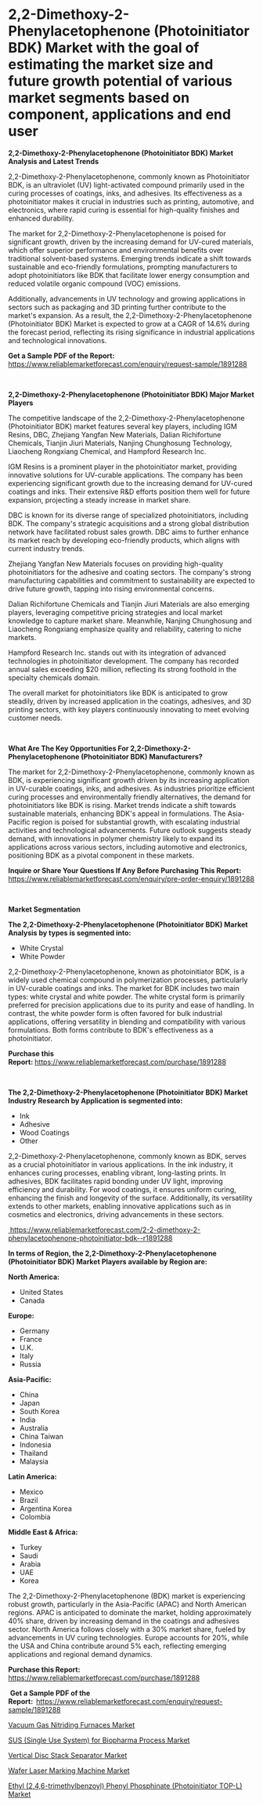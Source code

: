 <p><h1>2,2-Dimethoxy-2-Phenylacetophenone (Photoinitiator BDK) Market with the goal of estimating the market size and future growth potential of various market segments based on component, applications and end user</h1></p><p><strong>2,2-Dimethoxy-2-Phenylacetophenone (Photoinitiator BDK) Market Analysis and Latest Trends</strong></p>
<p><p>2,2-Dimethoxy-2-Phenylacetophenone, commonly known as Photoinitiator BDK, is an ultraviolet (UV) light-activated compound primarily used in the curing processes of coatings, inks, and adhesives. Its effectiveness as a photoinitiator makes it crucial in industries such as printing, automotive, and electronics, where rapid curing is essential for high-quality finishes and enhanced durability.</p><p>The market for 2,2-Dimethoxy-2-Phenylacetophenone is poised for significant growth, driven by the increasing demand for UV-cured materials, which offer superior performance and environmental benefits over traditional solvent-based systems. Emerging trends indicate a shift towards sustainable and eco-friendly formulations, prompting manufacturers to adopt photoinitiators like BDK that facilitate lower energy consumption and reduced volatile organic compound (VOC) emissions. </p><p>Additionally, advancements in UV technology and growing applications in sectors such as packaging and 3D printing further contribute to the market's expansion. As a result, the 2,2-Dimethoxy-2-Phenylacetophenone (Photoinitiator BDK) Market is expected to grow at a CAGR of 14.6% during the forecast period, reflecting its rising significance in industrial applications and technological innovations.</p></p>
<p><strong>Get a Sample PDF of the Report:&nbsp;</strong> <a href="https://www.reliablemarketforecast.com/enquiry/request-sample/1891288?utm_campaign=1733&utm_medium=2&utm_source=Github&utm_content=ia&utm_term=24102024&utm_id=22-dimethoxy-2-phenylacetophenone-photoinitiator-bdk">https://www.reliablemarketforecast.com/enquiry/request-sample/1891288</a></p>
<p>&nbsp;</p>
<p><strong>2,2-Dimethoxy-2-Phenylacetophenone (Photoinitiator BDK) Major Market Players</strong></p>
<p><p>The competitive landscape of the 2,2-Dimethoxy-2-Phenylacetophenone (Photoinitiator BDK) market features several key players, including IGM Resins, DBC, Zhejiang Yangfan New Materials, Dalian Richifortune Chemicals, Tianjin Jiuri Materials, Nanjing Chunghosung Technology, Liaocheng Rongxiang Chemical, and Hampford Research Inc.</p><p>IGM Resins is a prominent player in the photoinitiator market, providing innovative solutions for UV-curable applications. The company has been experiencing significant growth due to the increasing demand for UV-cured coatings and inks. Their extensive R&D efforts position them well for future expansion, projecting a steady increase in market share.</p><p>DBC is known for its diverse range of specialized photoinitiators, including BDK. The company's strategic acquisitions and a strong global distribution network have facilitated robust sales growth. DBC aims to further enhance its market reach by developing eco-friendly products, which aligns with current industry trends.</p><p>Zhejiang Yangfan New Materials focuses on providing high-quality photoinitiators for the adhesive and coating sectors. The company's strong manufacturing capabilities and commitment to sustainability are expected to drive future growth, tapping into rising environmental concerns.</p><p>Dalian Richifortune Chemicals and Tianjin Jiuri Materials are also emerging players, leveraging competitive pricing strategies and local market knowledge to capture market share. Meanwhile, Nanjing Chunghosung and Liaocheng Rongxiang emphasize quality and reliability, catering to niche markets.</p><p>Hampford Research Inc. stands out with its integration of advanced technologies in photoinitiator development. The company has recorded annual sales exceeding $20 million, reflecting its strong foothold in the specialty chemicals domain.</p><p>The overall market for photoinitiators like BDK is anticipated to grow steadily, driven by increased application in the coatings, adhesives, and 3D printing sectors, with key players continuously innovating to meet evolving customer needs.</p></p>
<p>&nbsp;</p>
<p><strong>What Are The Key Opportunities For 2,2-Dimethoxy-2-Phenylacetophenone (Photoinitiator BDK) Manufacturers?</strong></p>
<p><p>The market for 2,2-Dimethoxy-2-Phenylacetophenone, commonly known as BDK, is experiencing significant growth driven by its increasing application in UV-curable coatings, inks, and adhesives. As industries prioritize efficient curing processes and environmentally friendly alternatives, the demand for photoinitiators like BDK is rising. Market trends indicate a shift towards sustainable materials, enhancing BDK's appeal in formulations. The Asia-Pacific region is poised for substantial growth, with escalating industrial activities and technological advancements. Future outlook suggests steady demand, with innovations in polymer chemistry likely to expand its applications across various sectors, including automotive and electronics, positioning BDK as a pivotal component in these markets.</p></p>
<p><strong>Inquire or Share Your Questions If Any Before Purchasing This Report:</strong> <a href="https://www.reliablemarketforecast.com/enquiry/pre-order-enquiry/1891288?utm_campaign=1733&utm_medium=2&utm_source=Github&utm_content=ia&utm_term=24102024&utm_id=22-dimethoxy-2-phenylacetophenone-photoinitiator-bdk">https://www.reliablemarketforecast.com/enquiry/pre-order-enquiry/1891288</a></p>
<p>&nbsp;</p>
<p><strong>Market Segmentation</strong></p>
<p><strong>The 2,2-Dimethoxy-2-Phenylacetophenone (Photoinitiator BDK) Market Analysis by types is segmented into:</strong></p>
<p><ul><li>White Crystal</li><li>White Powder</li></ul></p>
<p><p>2,2-Dimethoxy-2-Phenylacetophenone, known as photoinitiator BDK, is a widely used chemical compound in polymerization processes, particularly in UV-curable coatings and inks. The market for BDK includes two main types: white crystal and white powder. The white crystal form is primarily preferred for precision applications due to its purity and ease of handling. In contrast, the white powder form is often favored for bulk industrial applications, offering versatility in blending and compatibility with various formulations. Both forms contribute to BDK's effectiveness as a photoinitiator.</p></p>
<p><strong>Purchase this Report:&nbsp;</strong><a href="https://www.reliablemarketforecast.com/purchase/1891288?utm_campaign=1733&utm_medium=2&utm_source=Github&utm_content=ia&utm_term=24102024&utm_id=22-dimethoxy-2-phenylacetophenone-photoinitiator-bdk">https://www.reliablemarketforecast.com/purchase/1891288</a></p>
<p>&nbsp;</p>
<p><strong>The 2,2-Dimethoxy-2-Phenylacetophenone (Photoinitiator BDK) Market Industry Research by Application is segmented into:</strong></p>
<p><ul><li>Ink</li><li>Adhesive</li><li>Wood Coatings</li><li>Other</li></ul></p>
<p><p>2,2-Dimethoxy-2-Phenylacetophenone, commonly known as BDK, serves as a crucial photoinitiator in various applications. In the ink industry, it enhances curing processes, enabling vibrant, long-lasting prints. In adhesives, BDK facilitates rapid bonding under UV light, improving efficiency and durability. For wood coatings, it ensures uniform curing, enhancing the finish and longevity of the surface. Additionally, its versatility extends to other markets, enabling innovative applications such as in cosmetics and electronics, driving advancements in these sectors.</p></p>
<p><a href="https://www.reliablemarketforecast.com/2-2-dimethoxy-2-phenylacetophenone-photoinitiator-bdk--r1891288?utm_campaign=1733&utm_medium=2&utm_source=Github&utm_content=ia&utm_term=24102024&utm_id=22-dimethoxy-2-phenylacetophenone-photoinitiator-bdk">&nbsp;https://www.reliablemarketforecast.com/2-2-dimethoxy-2-phenylacetophenone-photoinitiator-bdk--r1891288</a></p>
<p><strong>In terms of Region, the 2,2-Dimethoxy-2-Phenylacetophenone (Photoinitiator BDK) Market Players available by Region are:</strong></p>
<p>
    <p> <strong> North America: </strong>
        <ul>
            <li>United States</li>
            <li>Canada</li>
        </ul>
        </p> 
    <p> <strong> Europe: </strong>
        <ul>
            <li>Germany</li>
            <li>France</li>
            <li>U.K.</li>
            <li>Italy</li>
            <li>Russia</li>
        </ul>
        </p> 
    <p> <strong> Asia-Pacific: </strong>
        <ul>
            <li>China</li>
            <li>Japan</li>
            <li>South Korea</li>
            <li>India</li>
            <li>Australia</li>
            <li>China Taiwan</li>
            <li>Indonesia</li>
            <li>Thailand</li>
            <li>Malaysia</li>
        </ul>
        </p> 
    <p> <strong> Latin America: </strong>
        <ul>
            <li>Mexico</li>
            <li>Brazil</li>
            <li>Argentina Korea</li>
            <li>Colombia</li>
        </ul>
        </p> 
    <p> <strong> Middle East & Africa: </strong>
        <ul>
            <li>Turkey</li>
            <li>Saudi</li>
            <li>Arabia</li>
            <li>UAE</li>
            <li>Korea</li>
        </ul>
    </p>
    </p>
<p><p>The 2,2-Dimethoxy-2-Phenylacetophenone (BDK) market is experiencing robust growth, particularly in the Asia-Pacific (APAC) and North American regions. APAC is anticipated to dominate the market, holding approximately 40% share, driven by increasing demand in the coatings and adhesives sector. North America follows closely with a 30% market share, fueled by advancements in UV curing technologies. Europe accounts for 20%, while the USA and China contribute around 5% each, reflecting emerging applications and regional demand dynamics.</p></p>
<p><strong>Purchase this Report: </strong><a href="https://www.reliablemarketforecast.com/purchase/1891288?utm_campaign=1733&utm_medium=2&utm_source=Github&utm_content=ia&utm_term=24102024&utm_id=22-dimethoxy-2-phenylacetophenone-photoinitiator-bdk">https://www.reliablemarketforecast.com/purchase/1891288</a></p>
<p>&nbsp;<strong>Get a Sample PDF of the Report:&nbsp;&nbsp;</strong><a href="https://www.reliablemarketforecast.com/enquiry/request-sample/1891288?utm_campaign=1733&utm_medium=2&utm_source=Github&utm_content=ia&utm_term=24102024&utm_id=22-dimethoxy-2-phenylacetophenone-photoinitiator-bdk">https://www.reliablemarketforecast.com/enquiry/request-sample/1891288</a></p>
<p><strong></strong></p>
<p><p><a href="https://www.linkedin.com/pulse/vacuum-gas-nitriding-furnaces-market-shifts-strategic-analysis-yxoef?utm_campaign=1733&utm_medium=2&utm_source=Github&utm_content=ia&utm_term=24102024&utm_id=22-dimethoxy-2-phenylacetophenone-photoinitiator-bdk">Vacuum Gas Nitriding Furnaces Market</a></p><p><a href="https://www.linkedin.com/pulse/sus-single-use-system-biopharma-process-market-transformation-b10zf?utm_campaign=1733&utm_medium=2&utm_source=Github&utm_content=ia&utm_term=24102024&utm_id=22-dimethoxy-2-phenylacetophenone-photoinitiator-bdk">SUS (Single Use System) for Biopharma Process Market</a></p><p><a href="https://www.linkedin.com/pulse/vertical-disc-stack-separator-market-global-trends-forecast-amwbf?utm_campaign=1733&utm_medium=2&utm_source=Github&utm_content=ia&utm_term=24102024&utm_id=22-dimethoxy-2-phenylacetophenone-photoinitiator-bdk">Vertical Disc Stack Separator Market</a></p><p><a href="https://www.linkedin.com/pulse/global-wafer-laser-marking-machine-market-product-adabf?utm_campaign=1733&utm_medium=2&utm_source=Github&utm_content=ia&utm_term=24102024&utm_id=22-dimethoxy-2-phenylacetophenone-photoinitiator-bdk">Wafer Laser Marking Machine Market</a></p><p><a href="https://github.com/SanjidaMahmud54/Market-Research-Report-List-1/blob/main/ethyl-246-trimethylbenzoyl-phenyl-phosphinate-photoinitiator-top-l-market.md?utm_campaign=1733&utm_medium=2&utm_source=Github&utm_content=ia&utm_term=24102024&utm_id=22-dimethoxy-2-phenylacetophenone-photoinitiator-bdk">Ethyl (2,4,6-trimethylbenzoyl) Phenyl Phosphinate (Photoinitiator TOP-L) Market</a></p></p>